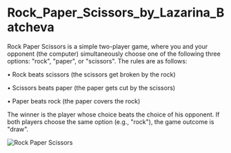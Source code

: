 # Rock_Paper_Scissors_by_Lazarina_Batcheva

Rock Paper Scissors is a simple two-player game, where you and your opponent (the computer) simultaneously
choose one of the following three options: "rock", "paper", or "scissors". The rules are as follows:

  • Rock beats scissors (the scissors get broken by the rock)
  
  • Scissors beats paper (the paper gets cut by the scissors)
  
  • Paper beats rock (the paper covers the rock)

The winner is the player whose choice beats the choice of his opponent. If both players choose the same option
(e.g., "rock"), the game outcome is "draw".

![Rock Paper Scissors](C:\Users\Public\Pictures)
